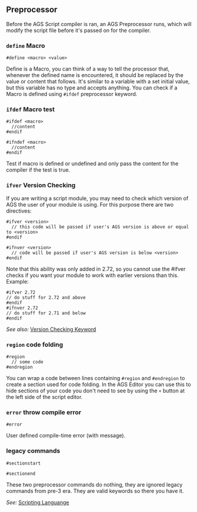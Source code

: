 ## Preprocessor

Before the AGS Script compiler is ran, an AGS Preprocessor runs, which will modify the script file before it's passed on for the compiler.

### `define` Macro

`#define <macro> <value>`

Define is a Macro, you can think of a way to tell the processor that, whenever the defined name is encountered, it should be replaced by the value or content that follows. It's similar to a variable with a set initial value, but this variable has no type and accepts anything. You can check if a Macro is defined using `#ifdef` preprocessor keyword.


### `ifdef` Macro test 

```
#ifdef <macro>
  //content
#endif
```

```
#ifndef <macro>
  //content
#endif
```


Test if macro is defined or undefined and only pass the content for the compiler if the test is true.


### `ifver` Version Checking 

If you are writing a script module, you may need to check which version of AGS the user of your module is using.
For this purpose there are two directives:

```
#ifver <version>
  // this code will be passed if user's AGS version is above or equal to <version>
#endif
```

```
#ifnver <version>
  // code will be passed if user's AGS version is below <version>
#endif
```

Note that this ability was only added in 2.72, so you cannot use the #ifver checks if you want your module to work with earlier versions than this. Example:

```
#ifver 2.72
// do stuff for 2.72 and above
#endif
#ifnver 2.72
// do stuff for 2.71 and below
#endif
```

_See also:_ [Version Checking Keyword](ScriptKeywords#version-checking)


### `region` code folding

```
#region
  // some code
#endregion
```

You can wrap a code between lines containing `#region` and `#endregion` to create a section used for code folding. In the AGS Editor you can use this to hide sections of your code you don't need to see by using the `+` button at the left side of the script editor.


### `error` throw compile error

`#error`

User defined compile-time error (with message).

### legacy commands
```
#sectionstart
```
```
#sectionend
```
These two preprocessor commands do nothing, they are ignored legacy commands from pre-3 era. 
They are valid keywords so there you have it.

 
_See:_ [Scripting Languange](ScriptingLanguage)
